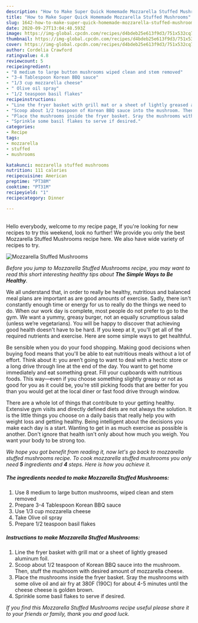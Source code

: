 ```yaml
---
description: "How to Make Super Quick Homemade Mozzarella Stuffed Mushrooms"
title: "How to Make Super Quick Homemade Mozzarella Stuffed Mushrooms"
slug: 1642-how-to-make-super-quick-homemade-mozzarella-stuffed-mushrooms
date: 2020-09-27T13:04:48.593Z
image: https://img-global.cpcdn.com/recipes/d4bdeb25e613f9d3/751x532cq70/mozzarella-stuffed-mushrooms-recipe-main-photo.jpg
thumbnail: https://img-global.cpcdn.com/recipes/d4bdeb25e613f9d3/751x532cq70/mozzarella-stuffed-mushrooms-recipe-main-photo.jpg
cover: https://img-global.cpcdn.com/recipes/d4bdeb25e613f9d3/751x532cq70/mozzarella-stuffed-mushrooms-recipe-main-photo.jpg
author: Cordelia Crawford
ratingvalue: 4.8
reviewcount: 5
recipeingredient:
- "8 medium to large button mushrooms wiped clean and stem removed"
- "3-4 Tablespoon Korean BBQ sauce"
- "1/3 cup mozzarella cheese"
- " Olive oil spray"
- "1/2 teaspoon basil flakes"
recipeinstructions:
- "Line the fryer basket with grill mat or a sheet of lightly greased aluminum foil."
- "Scoop about 1/2 teaspoon of Korean BBQ sauce into the mushroom. Then, stuff the mushroom with desired amount of mozzarella cheese."
- "Place the mushrooms inside the fryer basket. Sray the mushrooms with some olive oil and air fry at 380F (190C) for about 4-5 minutes until the cheese cheese is golden brown."
- "Sprinkle some basil flakes to serve if desired."
categories:
- Recipe
tags:
- mozzarella
- stuffed
- mushrooms

katakunci: mozzarella stuffed mushrooms 
nutrition: 111 calories
recipecuisine: American
preptime: "PT38M"
cooktime: "PT31M"
recipeyield: "1"
recipecategory: Dinner

---
```

<br>
Hello everybody, welcome to my recipe page, If you're looking for new recipes to try this weekend, look no further! We provide you only the best Mozzarella Stuffed Mushrooms recipe here. We also have wide variety of recipes to try.
<br>


![Mozzarella Stuffed Mushrooms](https://img-global.cpcdn.com/recipes/d4bdeb25e613f9d3/751x532cq70/mozzarella-stuffed-mushrooms-recipe-main-photo.jpg)

<i>Before you jump to Mozzarella Stuffed Mushrooms recipe, you may want to read this short interesting healthy tips about <strong>The Simple Ways to Be Healthy</strong>.</i>

We all understand that, in order to really be healthy, nutritious and balanced meal plans are important as are good amounts of exercise. Sadly, there isn't constantly enough time or energy for us to really do the things we need to do. When our work day is complete, most people do not prefer to go to the gym. We want a yummy, greasy burger, not an equally scrumptious salad (unless we’re vegetarians). You will be happy to discover that achieving good health doesn't have to be hard. If you keep at it, you'll get all of the required nutrients and exercise. Here are some simple ways to get healthful.

Be sensible when you do your food shopping. Making good decisions when buying food means that you'll be able to eat nutritious meals without a lot of effort. Think about it: you aren’t going to want to deal with a hectic store or a long drive through line at the end of the day. You want to get home immediately and eat something great. Fill your cupboards with nutritious foods. This way—even if you choose something slightly greasy or not as good for you as it could be, you’re still picking foods that are better for you than you would get at the local diner or fast food drive through window.

There are a whole lot of things that contribute to your getting healthy. Extensive gym visits and directly defined diets are not always the solution. It is the little things you choose on a daily basis that really help you with weight loss and getting healthy. Being intelligent about the decisions you make each day is a start. Wanting to get in as much exercise as possible is another. Don't ignore that health isn't only about how much you weigh. You want your body to be strong too. 


<i>We hope you got benefit from reading it, now let's go back to mozzarella stuffed mushrooms recipe. To cook mozzarella stuffed mushrooms you only need <strong>5</strong> ingredients and <strong>4</strong> steps. Here is how you achieve it.
</i>

##### The ingredients needed to make Mozzarella Stuffed Mushrooms:

1. Use 8 medium to large button mushrooms, wiped clean and stem removed
1. Prepare 3-4 Tablespoon Korean BBQ sauce
1. Use 1/3 cup mozzarella cheese
1. Take  Olive oil spray
1. Prepare 1/2 teaspoon basil flakes


##### Instructions to make Mozzarella Stuffed Mushrooms:

1. Line the fryer basket with grill mat or a sheet of lightly greased aluminum foil.
1. Scoop about 1/2 teaspoon of Korean BBQ sauce into the mushroom. Then, stuff the mushroom with desired amount of mozzarella cheese.
1. Place the mushrooms inside the fryer basket. Sray the mushrooms with some olive oil and air fry at 380F (190C) for about 4-5 minutes until the cheese cheese is golden brown.
1. Sprinkle some basil flakes to serve if desired.


<i>If you find this Mozzarella Stuffed Mushrooms recipe useful please share it to your friends or family, thank you and good luck.</i>
